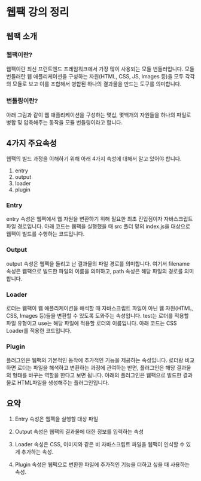 # 웹팩 강의 정리






## 웹팩 소개

### 웹팩이란?

웹팩이란 최신 프런트엔드 프레임워크에서 가장 많이 사용되는 모듈 번들러입니다.
모듈 번들러란 웹 애플리케이션을 구성하는 자원(HTML, CSS, JS, Images 등)을 모두 각각의 모듈로 보고 이를 조합해서 병합된 하나의 결과물을 만드는 도구를 의미합니다.


### 번들링이란?

아래 그림과 같이 웹 애플리케이션을 구성하는 몇십, 몇백개의 자원들을 하나의 파일로 병합 및 압축해주는 동작을 모듈 번들링이라고 합니다.








## 4가지 주요속성

웹팩의 빌드 과정을 이해하기 위해 아래 4가지 속성에 대해서 알고 있어야 합니다.

1. entry
2. output
3. loader
4. plugin



### Entry

entry 속성은 웹팩에서 웹 자원을 변환하기 위해 필요한 최초 진입점이자 자바스크립트 파일 경로입니다.
아래 코드는 웹팩을 실행했을 때 src 폴더 밑의 index.js을 대상으로 웹팩이 빌드를 수행하는 코드입니다.





### Output

output 속성은 웹팩을 돌리고 난 결과물의 파일 경로를 의미합니다.
여기서 filename 속성은 웹팩으로 빌드한 파일의 이름을 의미하고, path 속성은 해당 파일의 경로를 의미합니다.


### Loader

로더는 웹팩이 웹 애플리케이션을 해석할 때 자바스크립트 파일이 아닌 웹 자원(HTML, CSS, Images 등)들을 변환할 수 있도록 도와주는 속성입니다.
test는 로더를 적용할 파일 유형이고 use는 해당 파일에 적용할 로더의 이름입니다.
아래 코드는 CSS Loader를 적용한 코드입니다.




### Plugin

플러그인은 웹팩의 기본적인 동작에 추가적인 기능을 제공하는 속성입니다. 로더랑 비교하면 로더는 파일을 해석하고 변환하는 과정에 관여하는 반면, 플러그인은 해당 결과물의 형태를 바꾸는 역할을 한다고 보면 됩니다.
아래의 플러그인은 웹팩으로 빌드한 결과물로 HTML파일을 생성해주는 플러그인입니다.







## 요약

1. Entry 속성은 웹팩을 실행할 대상 파일

2. Output 속성은 웹팩의 결과물에 대한 정보를 입력하는 속성

3. Loader 속성은 CSS, 이미지와 같은 비 자바스크립트 파일을 웹팩이 인식할 수 있게 추가하는 속성.

4. Plugin 속성은 웹팩으로 변환한 파일에 추가적인 기능을 더하고 싶을 때 사용하는 속성.


